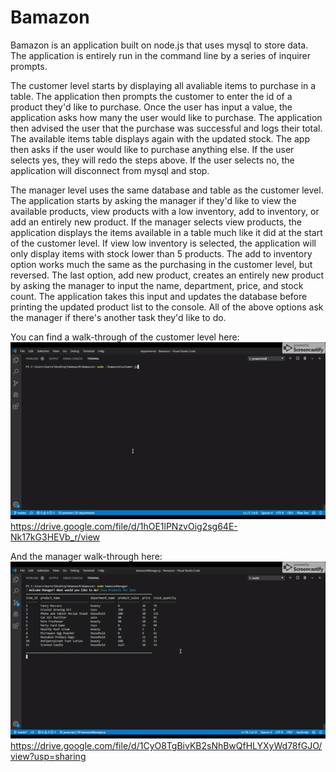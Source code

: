 # Bamazon

Bamazon is an application built on node.js that uses mysql to store data. The application is entirely run in the command line by a series of inquirer prompts. 

The customer level starts by displaying all avaliable items to purchase in a table. The application then prompts the customer to enter the id of a product they'd like to purchase. Once the user has input a value, the application asks how many the user would like to purchase. The application then advised the user that the purchase was successful and logs their total. The available items table displays again with the updated stock. The app then asks if the user would like to purchase anything else. If the user selects yes, they will redo the steps above. If the user selects no, the application will disconnect from mysql and stop.

The manager level uses the same database and table as the customer level. The application starts by asking the manager if they'd like to view the available products, view products with a low inventory, add to inventory, or add an entirely new product. If the manager selects view products, the application displays the items available in a table much like it did at the start of the customer level. If view low inventory is selected, the application will only display items with stock lower than 5 products. The add to inventory option works much the same as the purchasing in the customer level, but reversed. The last option, add new product, creates an entirely new product by asking the manager to input the name, department, price, and stock count. The application takes this input and updates the database before printing the updated product list to the console. All of the above options ask the manager if there's another task they'd like to do.

You can find a walk-through of the customer level here: ![](customer.gif) https://drive.google.com/file/d/1hOE1lPNzvOig2sg64E-Nk17kG3HEVb_r/view

And the manager walk-through here: ![](manager.gif) https://drive.google.com/file/d/1CyO8TgBivKB2sNhBwQfHLYXyWd78fGJO/view?usp=sharing
